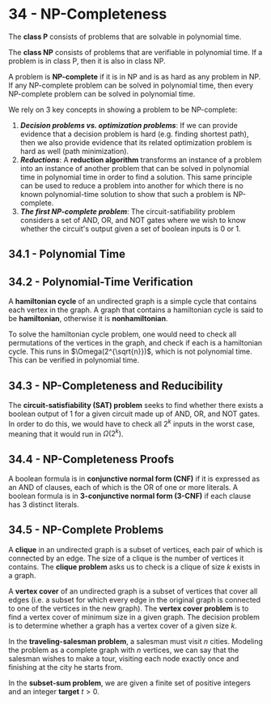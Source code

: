 # 34 - NP-Completeness

The **class P** consists of problems that are solvable in polynomial time.

The **class NP** consists of problems that are verifiable in polynomial time. If a problem is in class P, then it is also in class NP.

A problem is **NP-complete** if it is in NP and is as hard as any problem in NP. If any NP-complete problem can be solved in polynomial time, then every NP-complete problem can be solved in polynomial time.

We rely on 3 key concepts in showing a problem to be NP-complete:
1. **_Decision problems vs. optimization problems_**: If we can provide evidence that a decision problem is hard (e.g. finding shortest path), then we also provide evidence that its related optimization problem is hard as well (path minimization).
2. **_Reductions_**: A **reduction algorithm** transforms an instance of a problem into an instance of another problem that can be solved in polynomial time in polynomial time in order to find a solution. This same principle can be used to reduce a problem into another for which there is no known polynomial-time solution to show that such a problem is NP-complete.
3. **_The first NP-complete problem_**: The circuit-satifiability problem considers a set of AND, OR, and NOT gates where we wish to know whether the circuit's output given a set of boolean inputs is 0 or 1.

## 34.1 - Polynomial Time



## 34.2 - Polynomial-Time Verification

A **hamiltonian cycle** of an undirected graph is a simple cycle that contains each vertex in the graph. A graph that contains a hamiltonian cycle is said to be **hamiltonian**, otherwise it is **nonhamiltonian**.

To solve the hamiltonian cycle problem, one would need to check all permutations of the vertices in the graph, and check if each is a hamiltonian cycle. This runs in $\Omega(2^{\sqrt{n}})$, which is not polynomial time. This can be verified in polynomial time.

## 34.3 - NP-Completeness and Reducibility

The **circuit-satisfiability (SAT) problem** seeks to find whether there exists a boolean output of 1 for a given circuit made up of AND, OR, and NOT gates. In order to do this, we would have to check all $2^k$ inputs in the worst case, meaning that it would run in $\Omega(2^k)$.

## 34.4 - NP-Completeness Proofs

A boolean formula is in **conjunctive normal form (CNF)** if it is expressed as an AND of clauses, each of which is the OR of one or more literals. A boolean formula is in **3-conjunctive normal form (3-CNF)** if each clause has 3 distinct literals.

## 34.5 - NP-Complete Problems

A **clique** in an undirected graph is a subset of vertices, each pair of which is connected by an edge. The size of a clique is the number of vertices it contains. The **clique problem** asks us to check is a clique of size $k$ exists in a graph.

A **vertex cover** of an undirected graph is a subset of vertices that cover all edges (i.e. a subset for which every edge in the original graph is connected to one of the vertices in the new graph). The **vertex cover problem** is to find a vertex cover of minimum size in a given graph. The decision problem is to determine whether a graph has a vertex cover of a given size $k$.

In the **traveling-salesman problem**, a salesman must visit $n$ cities. Modeling the problem as a complete graph with $n$ vertices, we can say that the salesman wishes to make a tour, visiting each node exactly once and finishing at the city he starts from.

In the **subset-sum problem**, we are given a finite set of positive integers and an integer **target** $t > 0$.
